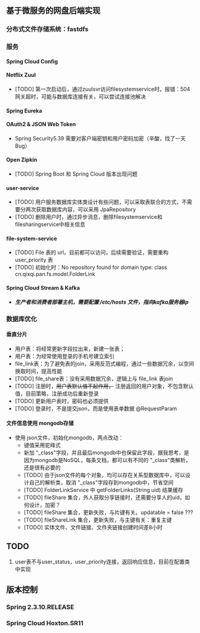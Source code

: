 ## 基于微服务的网盘后端实现

### 分布式文件存储系统：fastdfs

### 服务

#### Spring Cloud Config
    
#### Netflix Zuul
* [TODO] 第一次启动后，通过zuulsvr访问filesystemservice时，报错：504网关超时，可能与数据库连接有关，可以尝试连接池解决

#### Spring Eureka 

#### OAuth2 & JSON Web Token
* Spring Security5.39 需要对客户端密钥和用户密码加密（辛酸，找了一天Bug）

#### Open Zipkin
* [TODO] Spring Boot 和 Spring Cloud 版本出现问题

#### user-service
* [TODO] 用户服务数据库实体类设计有些问题，可以采取表联合的方式，不需要分两次获取数据库内容，可以采用 JpaRepository
* [TODO] 删除用户时，通过异步消息，删除filesystemservice和filesharingservice中相关信息

#### file-system-service
* [TODO] File 表的 url，目前都可以访问，后续需要验证，需要重构 user_priority 表
* [TODO] 初始化时：No repository found for domain type: class cn.qixqi.pan.fs.model.FolderLink

#### Spring Cloud Stream & Kafka
* ***生产者和消费者部署主机，需要配置 /etc/hosts 文件，指向kafka服务器ip***


### 数据库优化
#### 垂直分片
* 用户表：将经常更新字段拉出来，新建一张表；
* 用户表：为经常使用登录的手机号建立索引
* file_link表：为了避免表的join，采用反范式编程，通过一些数据冗余，以空间换取时间，提高性能
* [TODO] file_share表：没有采用数据冗余，逻辑上与 file_link 表join
* [TODO] 注册时，~~用户表默认值不起作用，~~ 注册返回的用户对象，不包含默认值，目前策略，注册成功后重新登录
* [TODO] 更新用户表时，密码也必须提供
* [TODO] 登录时，不是提交json，而是使用表单数据 @RequestParam

#### 文件信息使用 mongodb存储
* 使用 json文件，初始化mongodb，两点改动：
    * 键值采用驼峰式
    * 新加 "_class"字段，并且最后mongodb中也保留此字段，据我思考，是因为mongodb是NoSQL，每条文档，都可以有不同的 "_class"类解析，还是很有必要的
    * [TODO] 由于json文件的每个对象，均可以存在关系型数据库中，可以设计自己的解析类，取消 "_class"字段存到mongodb中，节省空间
    * [TODO] FolderLinkService 中 getFolderLinks(String uid) 结果缓存
    * [TODO] fileShare 集合，外人获取分享链接时，还需要分享人的uid，如何设计，加密？
    * [TODO] fileShare 集合，更新失败，与片键有关。updatable = false ???
    * [TODO] fileShareLink 集合，更新失败，与主键有关：重复主键
    * [TODO] 实体文件、文件链接、文件夹链接创建时间差8小时

## TODO
1. user表不与user_status，user_priority连接，返回响应信息，目前在配置类中实现

## 版本控制
### Spring 2.3.10.RELEASE
### Spring Cloud Hoxton.SR11